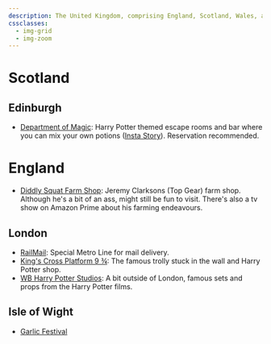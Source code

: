 ```yaml
---
description: The United Kingdom, comprising England, Scotland, Wales, and Northern Ireland, is notable for its diverse cultures, historic significance, and varied landscapes.
cssclasses:
  - img-grid
  - img-zoom
---
```

# Scotland

## Edinburgh

* [Department of Magic](https://www.departmentofmagic.com/): Harry Potter themed escape rooms and bar where you can mix your own potions ([Insta Story](https://www.instagram.com/reel/CxvmhJKpj5X/?utm\_source=ig\_web\_button\_share\_sheet\&igshid=ZDNlZDc0MzIxNw==)). Reservation recommended.

# England

* [Diddly Squat Farm Shop](https://diddlysquatfarmshop.com/): Jeremy Clarksons (Top Gear) farm shop. Although he's a bit of an ass, might still be fun to visit. There's also a tv show on Amazon Prime about his farming endeavours.

## London

* [RailMail](https://www.youtube.com/watch?v=j3wnbqghcCA): Special Metro Line for mail delivery.
* [King's Cross Platform 9 ¾](https://www.kingscross.co.uk/harry-potters-platform-9-34): The famous trolly stuck in the wall and Harry Potter shop.
* [WB Harry Potter Studios](https://www.wbstudiotour.co.uk/): A bit outside of London, famous sets and props from the Harry Potter films.

## Isle of Wight

- [Garlic Festival](https://www.garlicfestival.co.uk/)